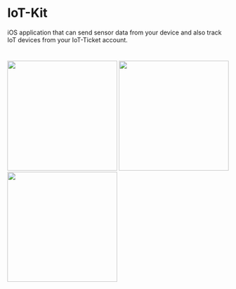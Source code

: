 # IoT-Kit

iOS application that can send sensor data from your device and also track IoT devices from your IoT-Ticket account.
#

<img src="https://user-images.githubusercontent.com/17162460/39082314-e5c5ec0c-4559-11e8-8396-a38348d8389c.jpg" width="250" /> <img src="https://user-images.githubusercontent.com/17162460/39082323-f47c91e2-4559-11e8-80c7-d08e227b6058.jpg" width="250" /> <img src="https://user-images.githubusercontent.com/17162460/39082328-01148cca-455a-11e8-9eaf-e7b50d04f96e.jpg" width="250" />

